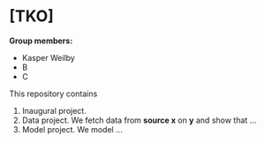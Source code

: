 # \[TKO\]

**Group members:**
- Kasper Weilby
- B
- C

This repository contains  
1. Inaugural project. 
2. Data project. We fetch data from **source x** on **y** and show that ...
3. Model project. We model ...
